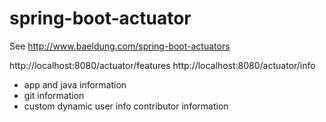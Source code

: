 # spring-boot-actuator

See http://www.baeldung.com/spring-boot-actuators

http://localhost:8080/actuator/features
http://localhost:8080/actuator/info
  - app and java information
  - git information
  - custom dynamic user info contributor information
  